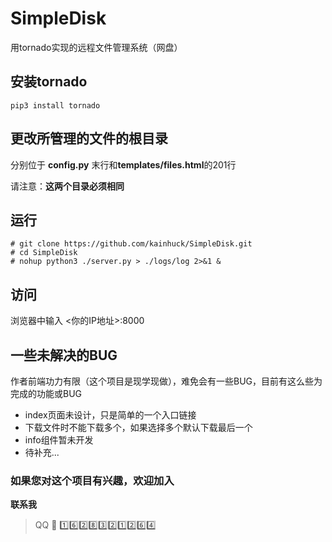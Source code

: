 # SimpleDisk
用tornado实现的远程文件管理系统（网盘）



## 安装tornado

```
pip3 install tornado
```



## 更改所管理的文件的根目录

分别位于 **config.py** 末行和**templates/files.html**的201行

请注意：**这两个目录必须相同**



## 运行

```shell
# git clone https://github.com/kainhuck/SimpleDisk.git
# cd SimpleDisk
# nohup python3 ./server.py > ./logs/log 2>&1 &
```



## 访问

浏览器中输入 <你的IP地址>:8000



## 一些未解决的BUG

作者前端功力有限（这个项目是现学现做），难免会有一些BUG，目前有这么些为完成的功能或BUG

- index页面未设计，只是简单的一个入口链接
- 下载文件时不能下载多个，如果选择多个默认下载最后一个
- info组件暂未开发
- 待补充...



### 如果您对这个项目有兴趣，欢迎加入

**联系我**

> QQ :fist_right:  :one::six::two::eight::three::two::one::two::six::four:













